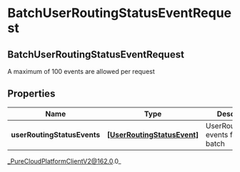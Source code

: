 # BatchUserRoutingStatusEventRequest

## BatchUserRoutingStatusEventRequest
A maximum of 100 events are allowed per request

## Properties

|Name | Type | Description | Notes|
|------------ | ------------- | ------------- | -------------|
| **userRoutingStatusEvents** | [**[UserRoutingStatusEvent]**](UserRoutingStatusEvent) | UserRoutingStatus events for this batch | [optional] |



_PureCloudPlatformClientV2@162.0.0_
